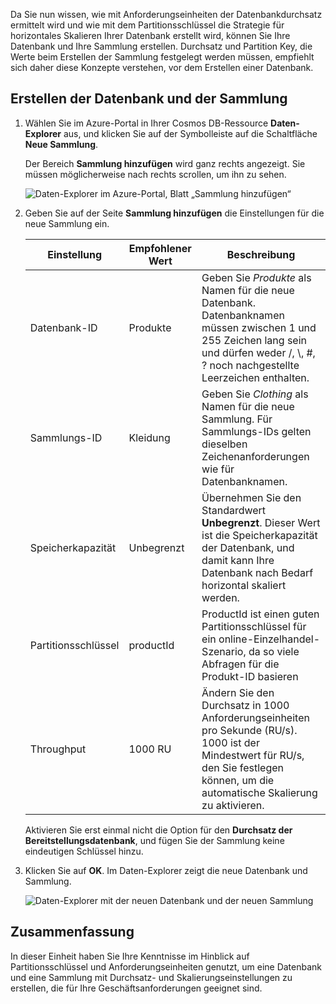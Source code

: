 Da Sie nun wissen, wie mit Anforderungseinheiten der Datenbankdurchsatz ermittelt wird und wie mit dem Partitionsschlüssel die Strategie für horizontales Skalieren Ihrer Datenbank erstellt wird, können Sie Ihre Datenbank und Ihre Sammlung erstellen. Durchsatz und Partition Key, die Werte beim Erstellen der Sammlung festgelegt werden müssen, empfiehlt sich daher diese Konzepte verstehen, vor dem Erstellen einer Datenbank.

## <a name="creating-your-database-and-collection"></a>Erstellen der Datenbank und der Sammlung

1. Wählen Sie im Azure-Portal in Ihrer Cosmos DB-Ressource **Daten-Explorer** aus, und klicken Sie auf der Symbolleiste auf die Schaltfläche **Neue Sammlung**.
    
    Der Bereich **Sammlung hinzufügen** wird ganz rechts angezeigt. Sie müssen möglicherweise nach rechts scrollen, um ihn zu sehen.

    ![Daten-Explorer im Azure-Portal, Blatt „Sammlung hinzufügen“](../media-draft/5-azure-cosmosdb-data-explorer.png)

1. Geben Sie auf der Seite **Sammlung hinzufügen** die Einstellungen für die neue Sammlung ein.

    Einstellung | Empfohlener Wert | Beschreibung
    --------|-----------------|-------------
    Datenbank-ID      | Produkte         | Geben Sie *Produkte* als Namen für die neue Datenbank. Datenbanknamen müssen zwischen 1 und 255 Zeichen lang sein und dürfen weder /, \\, #, ? noch nachgestellte Leerzeichen enthalten.
    Sammlungs-ID    | Kleidung  | Geben Sie *Clothing* als Namen für die neue Sammlung. Für Sammlungs-IDs gelten dieselben Zeichenanforderungen wie für Datenbanknamen.
    Speicherkapazität | Unbegrenzt     | Übernehmen Sie den Standardwert **Unbegrenzt**. Dieser Wert ist die Speicherkapazität der Datenbank, und damit kann Ihre Datenbank nach Bedarf horizontal skaliert werden.
    Partitionsschlüssel    | productId        | ProductId ist einen guten Partitionsschlüssel für ein online-Einzelhandel-Szenario, da so viele Abfragen für die Produkt-ID basieren
    Throughput       |1000 RU        | Ändern Sie den Durchsatz in 1000 Anforderungseinheiten pro Sekunde (RU/s). 1000 ist der Mindestwert für RU/s, den Sie festlegen können, um die automatische Skalierung zu aktivieren.
    
    Aktivieren Sie erst einmal nicht die Option für den **Durchsatz der Bereitstellungsdatenbank**, und fügen Sie der Sammlung keine eindeutigen Schlüssel hinzu.
    
1. Klicken Sie auf **OK**. Im Daten-Explorer zeigt die neue Datenbank und Sammlung.

    ![Daten-Explorer mit der neuen Datenbank und der neuen Sammlung](../media-draft/5-azure-cosmos-db-new-collection.png)

## <a name="summary"></a>Zusammenfassung

In dieser Einheit haben Sie Ihre Kenntnisse im Hinblick auf Partitionsschlüssel und Anforderungseinheiten genutzt, um eine Datenbank und eine Sammlung mit Durchsatz- und Skalierungseinstellungen zu erstellen, die für Ihre Geschäftsanforderungen geeignet sind.